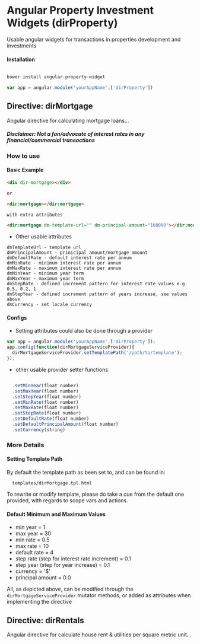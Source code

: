 # Angular Property Investment Widgets (dirProperty)
Usable angular widgets for transactions in properties development and investments

#### Installation

```javascript

bower install angular-property-widget

var app = angular.module('yourAppName',['dirProperty'])

```

## Directive: dirMortgage
Angular directive for calculating mortgage loans...

##### Disclaimer: Not a fan/advocate of interest rates in any financial/commercial transactions

### How to use  

#### Basic Example

```html
<div dir-mortgage></div>

or

<dir:mortgage></dir:mortgage>

with extra attributes

<dir:mortgage dm-template-url="" dm-principal-amount="160000"></dir:mortgage>

```

- Other usable attributes

```
dmTemplateUrl - template url
dmPrincipalAmount - prinicipal amount/mortgage amount
dmDefaultRate - default interest rate per annum
dmMinRate - minimum interest rate per annum
dmMaxRate - maximum interest rate per annum
dmMinYear - minimum year term
dmMaxYear - maximum year term
dmStepRate - defined increment pattern for interest rate values e.g. 0.5, 0.2, 1
dmStepYear - defined increment pattern of years increase, see values above
dmCurrency - set locale currency

```

#### Configs

- Setting attributes could also be done through a provider

```javascript
var app = angular.module('yourAppName',['dirProperty']);
app.config(function(dirMortgageServiceProvider){
  dirMortgageServiceProvider.setTemplatePath('/path/to/template');
});

```
- other usable provider setter functions

```javascript

  .setMinYear(float number)
  .setMaxYear(float number)
  .setStepYear(float number)
  .setMinRate(float number)
  .setMaxRate(float number)
  .setStepRate(float number)
  .setDefaultRate(float number)
  .setDefaultPrincipalAmount(float number)
  .setCurrency(string)

```

### More Details

#### Setting Template Path

By default the template path as been set to, and can be found in:

```
  templates/dirMortgage.tpl.html

```

To rewrite or modify template, please do take a cue from the default one provided, 
with regards to scope vars and actions.

#### Default Minimum and Maximum Values

- min year = 1
- max year = 30
- min rate = 0.5
- max rate = 10
- default rate = 4
- step rate (step for interest rate increment) = 0.1
- step year (step for year increase) = 0.1
- currency = '$'
- principal amount = 0.0

All, as depicted above, can be modified through the ```dirMortgageServiceProvider``` mutator methods, or added as attributes when implementing the directive

## Directive: dirRentals
Angular directive for calculate house rent & utilities per square metric unit...

